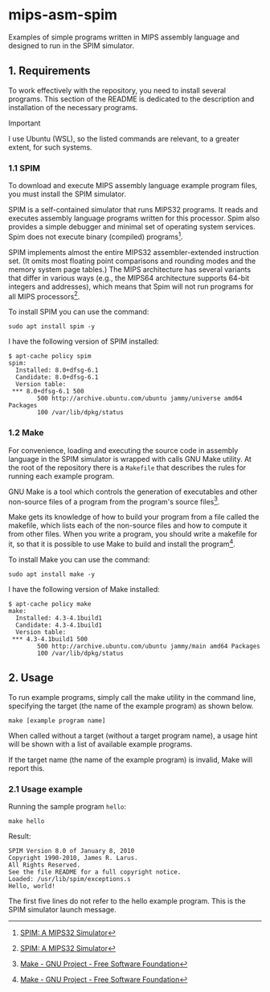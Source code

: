 # mips-asm-spim

Examples of simple programs written in MIPS assembly
language and designed to run in the SPIM simulator.

## 1. Requirements

To work effectively with the repository, you need
to install several programs. This section of the README
is dedicated to the description and installation
of the necessary programs.

> [!IMPORTANT]
> I use Ubuntu (WSL),
> so the listed commands are relevant,
> to a greater extent, for such systems.

### 1.1 SPIM

To download and execute MIPS assembly language
example program files, you must install the SPIM simulator.

SPIM is a self-contained simulator that runs
MIPS32 programs. It reads and executes assembly
language programs written for this processor.
Spim also provides a simple debugger and minimal set
of operating system services. Spim does not execute
binary (compiled) programs[^1].

SPIM implements almost the entire MIPS32 
assembler-extended instruction set. 
(It omits most floating point comparisons and 
rounding modes and the memory system page tables.)
The MIPS architecture has several variants that differ
in various ways (e.g., the MIPS64 architecture supports
64-bit integers and addresses), which means that Spim will
not run programs for all MIPS processors[^1].

To install SPIM you can use the command:

```
sudo apt install spim -y
```

I have the following version of SPIM installed:

```
$ apt-cache policy spim
spim:
  Installed: 8.0+dfsg-6.1
  Candidate: 8.0+dfsg-6.1
  Version table:
 *** 8.0+dfsg-6.1 500
        500 http://archive.ubuntu.com/ubuntu jammy/universe amd64 Packages
        100 /var/lib/dpkg/status
```

### 1.2 Make

For convenience, loading and executing the source
code in assembly language in the SPIM simulator is
wrapped with calls GNU Make utility. At the root of
the repository there is a ```Makefile``` that
describes the rules for running each example program.

GNU Make is a tool which controls the generation
of executables and other non-source files of a program 
from the program's source files[^2].

Make gets its knowledge of how to build your program
from a file called the makefile, which lists each of
the non-source files and how to compute it from other files.
When you write a program, you should write a makefile for it,
so that it is possible to use Make to build and
install the program[^2].

To install Make you can use the command:

```
sudo apt install make -y
```

I have the following version of Make installed:

```
$ apt-cache policy make
make:
  Installed: 4.3-4.1build1
  Candidate: 4.3-4.1build1
  Version table:
 *** 4.3-4.1build1 500
        500 http://archive.ubuntu.com/ubuntu jammy/main amd64 Packages
        100 /var/lib/dpkg/status
```

[^1]: [SPIM: A MIPS32 Simulator](https://spimsimulator.sourceforge.net/)

[^2]: [Make - GNU Project - Free Software Foundation](https://www.gnu.org/software/make/)

## 2. Usage

To run example programs, simply call the make
utility in the command line, specifying the target
(the name of the example program) as shown below.

```
make [example program name]
```

When called without a target (without a target program name), a usage hint will be shown with a list of available example programs.

If the target name (the name of the example program) is invalid, Make will report this.

### 2.1 Usage example

Running the sample program `hello`:

```
make hello
```

Result:

```
SPIM Version 8.0 of January 8, 2010
Copyright 1990-2010, James R. Larus.
All Rights Reserved.
See the file README for a full copyright notice.
Loaded: /usr/lib/spim/exceptions.s
Hello, world!
```

The first five lines do not refer to the
hello example program. This is the SPIM
simulator launch message.
